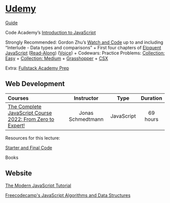 # [Udemy](https://www.udemy.com/home/my-courses/learning/)

[Guide](https://github.com/vicxny/Guide)

Code Academy’s [Introduction to JavaScript](https://www.codecademy.com/learn/introduction-to-javascript)

Strongly Recommended: Gordon Zhu’s [Watch and Code](https://watchandcode.com/) up to and including “Interlude - Data types and comparisons” + First four chapters of [Eloquent JavaScript](https://eloquentjavascript.net/) ([Read-Along](https://www.youtube.com/playlist?list=PLdhl9urj_8zboHrfA0k0GLIFASyP0vgjf)) ([Voice](https://www.youtube.com/playlist?list=PLeih6Atn-p_kz9BCPZyA3bo75PkB1Xo_J)) + Codewars: Practice Problems: [Collection: Easy](https://www.codewars.com/collections/easy-6) + [Collection: Medium](https://www.codewars.com/collections/medium-1) + [Grasshopper](https://learn.grasshopper.app/) + [CSX](https://csx.codesmith.io/home)


Extra: [Fullstack Academy Prep](https://welcome.fullstackacademy.com/#?login&callbackUrl=https://learn.fullstackacademy.com/workshop)


## Web Development
Courses | Instructor | Type | Duration |
:-- | :--: | :--: | :--: |
[The Complete JavaScript Course 2022: From Zero to Expert!](https://www.udemy.com/course/the-complete-javascript-course/) | Jonas Schmedtmann | JavaScript | 69 hours |


Resources for this lecture:

[Starter and Final Code](https://github.com/jonasschmedtmann/complete-javascript-course)

Books

## Website
[The Modern JavaScript Tutorial](https://javascript.info/)

[Freecodecamp's JavaScript Algorithms and Data Structures](https://www.freecodecamp.org/learn/javascript-algorithms-and-data-structures/#functional-programming)

